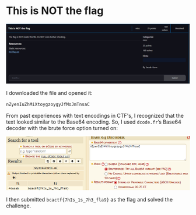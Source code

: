# This is NOT the flag

![](../images/this-is-not-the-flag-part-1.png)

I downloaded the file and opened it:

```txt
nZyenIuZhMiXtoygzoygyJfMoJmTnsaC
```

From past experiences with text encodings in CTF's, I recognized that the text looked similar to the Base64 encoding. So, I used `dcode.fr`’s Base64 decoder with the brute force option turned on:

![](../images/this-is-not-the-flag-part-3.png)

I then submitted `bcactf{7hIs_1s_7h3_fla9}` as the flag and solved the challenge.
